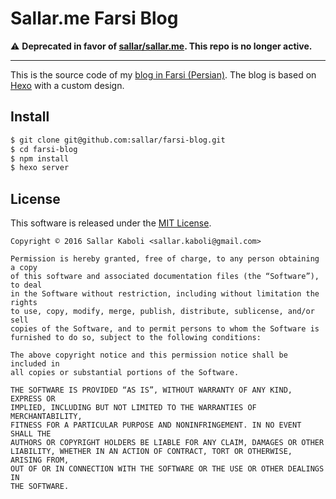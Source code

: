 Sallar.me Farsi Blog
===

:warning: **Deprecated in favor of [sallar/sallar.me](https://github.com/sallar/sallar.me). This repo is no longer active.**

* * *

This is the source code of my [blog in Farsi (Persian)](http://sallar.me/blog). The blog is based on [Hexo](http://hexo.io/)
with a custom design.

## Install
``` bash
$ git clone git@github.com:sallar/farsi-blog.git
$ cd farsi-blog
$ npm install
$ hexo server
```

## License
This software is released under the [MIT License](http://sallar.mit-license.org/).  

    Copyright © 2016 Sallar Kaboli <sallar.kaboli@gmail.com>
    
    Permission is hereby granted, free of charge, to any person obtaining a copy
    of this software and associated documentation files (the “Software”), to deal
    in the Software without restriction, including without limitation the rights
    to use, copy, modify, merge, publish, distribute, sublicense, and/or sell
    copies of the Software, and to permit persons to whom the Software is
    furnished to do so, subject to the following conditions:
    
    The above copyright notice and this permission notice shall be included in
    all copies or substantial portions of the Software.
    
    THE SOFTWARE IS PROVIDED “AS IS”, WITHOUT WARRANTY OF ANY KIND, EXPRESS OR
    IMPLIED, INCLUDING BUT NOT LIMITED TO THE WARRANTIES OF MERCHANTABILITY,
    FITNESS FOR A PARTICULAR PURPOSE AND NONINFRINGEMENT. IN NO EVENT SHALL THE
    AUTHORS OR COPYRIGHT HOLDERS BE LIABLE FOR ANY CLAIM, DAMAGES OR OTHER
    LIABILITY, WHETHER IN AN ACTION OF CONTRACT, TORT OR OTHERWISE, ARISING FROM,
    OUT OF OR IN CONNECTION WITH THE SOFTWARE OR THE USE OR OTHER DEALINGS IN
    THE SOFTWARE.
